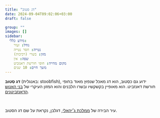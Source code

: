 ```yaml
---
title: "דג סטוב"
date: 2024-09-04T09:02:06+03:00
draft: false

group: ""
images: []
sidebar:
  מידע כללי:
    גודל: זעיר
    נטייה: חסר נטייה
    מזון: בשרי (רכיכות)
    שפה: אין
    מקום מחייה: חופי חורשת דאנזביט
    משך חיים: 10 שנים
---
```

**דג סְטוּבּ** (באנגלית: stoobfish), ידוע גם כסְטוּבּ, הוא דג מאכל שנפוץ מאוד בחופי חורשת דאנזביט. הוא מאופיין בקשקשיו ובשרו הלבנים והוא המזון העיקרי של [בני האנוש הדאנזביטנים](../../races/human#דאנזביטנים). 

&nbsp;

עיר הבירה של [ממלכת ג׳יהאלי](../../kingdoms/jihaly), דגלבן, נקראת על שם דג הסטוב. 